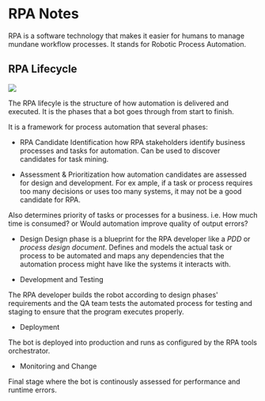 # RPA  Notes
RPA is a software technology that makes it easier for humans to manage mundane workflow processes. It stands for Robotic Process Automation.

## RPA Lifecycle
![](https://intellipaat.com/mediaFiles/2019/04/Life-Cycle-of-RPA.png)

The RPA lifecyle is the structure of how automation is delivered and executed. It is the phases that a bot goes through from start to finish.

It is a framework for process automation that several phases:

* RPA Candidate Identification 
how RPA stakeholders identify business processes and tasks for
 automation. Can be used to discover candidates for task mining.

* Assessment & Prioritization
how automation candidates are assessed for design and development. For ex
ample, if a task or process requires too many decisions or uses too many
systems, it may not be a good candidate for RPA.

Also determines priority of tasks or processes for a business.
i.e. How much time is consumed? or Would automation improve quality
of output errors?

* Design 
Design phase is a blueprint for the RPA developer like a *PDD* or *process 
design document*.
Defines and models the actual task or process to be automated 
and maps any dependencies that the automation process might have like the 
systems it interacts with.

* Development and Testing

The RPA developer builds the robot according to design phases' requirements and the QA team tests the automated process for testing and staging to ensure that the program executes properly.

* Deployment

The bot is deployed into production and runs as configured by the RPA tools orchestrator.

* Monitoring and Change

Final stage where the bot is continously assessed for performance and runtime errors.

